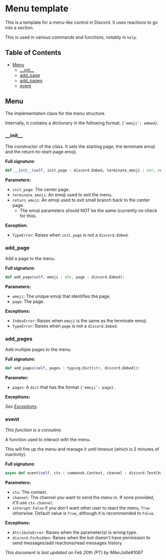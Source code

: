 <!-- omit in toc -->
# Menu template

This is a template for a menu-like control in Discord. It uses reactions to go into a section.

This is used in various commands and functions, notably in `help`.

<!-- omit in toc -->
## Table of Contents

- [Menu](#menu)
    - [\_\_init\_\_](#__init__)
    - [add_page](#add_page)
    - [add_pages](#add_pages)
    - [event](#event)

## Menu

The implementation class for the menu structure.

Internally, it contains a dictionary in the following format: `{'emoji': embed}`.

### \_\_init\_\_

The constructor of the class. It sets the starting page, the terminate emoji and the return-to-start-page emoji.

**Full signature:**

```py
def __init__(self, init_page : discord.Embed, terminate_emoji : str, return_emoji : str):
```

**Parameters:**

- `init_page`: The center page.
- `terminate_emoji`: An emoji used to exit the menu.
- `return_emoji`: An emoji used to exit small branch back to the center page.
    - The emoji parameters should NOT be the same (currently no check for this).

**Exception:**

- `TypeError`: Raises when `init_page` is not a `discord.Embed`.

### add_page

Add a page to the menu.

**Full signature:**

```py
def add_page(self, emoji : str, page : discord.Embed):
```

**Parameters:**

- `emoji`: The unique emoji that identifies the page.
- `page`: The page.

**Exceptions:**

- `IndexError`: Raises when `emoji` is the same as the terminate emoji.
- `TypeError`: Raises when `page` is not a `discord.Embed`.

### add_pages

Add multiple pages to the menu.

**Full signature:**

```py
def add_pages(self, pages : typing.Dict[str, discord.Embed]):
```

**Parameter:**

- `pages`: A `dict` that has the format `{'emoji': page}`.

**Exceptions:**

*See [Exceptions](#add_page)*.

### event

*This function is a coroutine.*

A function used to interact with the menu.

This will fire up the menu and manage it until timeout (which is 2 minutes of inactivity).

**Full signature:**

```py
async def event(self, ctx : commands.Context, channel : discord.TextChannel = None, interupt = True):
```

**Parameters:**

- `ctx`: The context.
- `channel`: The channel you want to send the menu in. If none provided, it'll use `ctx.channel`.
- `interupt`: `False` if you don't want other user to react the menu, `True` otherwise. Default value is `True`, although it is recommended to `False`.

**Exceptions:**

- `AttributeError`: Raises when the parameter(s) is wrong type.
- `discord.Forbidden`: Raises when the bot doesn't have permission to send messages/add reactions/read messages history.

*This document is last updated on Feb 20th (PT) by MikeJollie#1067*
